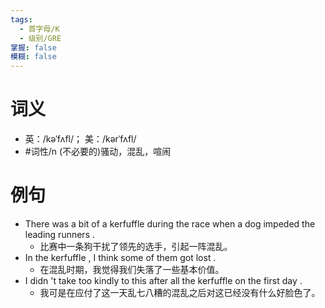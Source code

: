 ```yaml
---
tags:
  - 首字母/K
  - 级别/GRE
掌握: false
模糊: false
---
```

# 词义
- 英：/kəˈfʌfl/； 美：/kərˈfʌfl/
- #词性/n  (不必要的)骚动，混乱，喧闹
# 例句
- There was a bit of a kerfuffle during the race when a dog impeded the leading runners .
	- 比赛中一条狗干扰了领先的选手，引起一阵混乱。
- In the kerfuffle , I think some of them got lost .
	- 在混乱时期，我觉得我们失落了一些基本价值。
- I didn 't take too kindly to this after all the kerfuffle on the first day .
	- 我可是在应付了这一天乱七八糟的混乱之后对这已经没有什么好脸色了。
